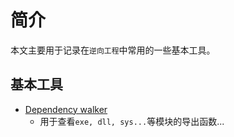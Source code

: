 # 简介

本文主要用于记录在`逆向工程`中常用的一些基本工具。

## 基本工具

* [Dependency walker](https://www.dependencywalker.com/)
    * 用于查看`exe, dll, sys...`等模块的导出函数...

